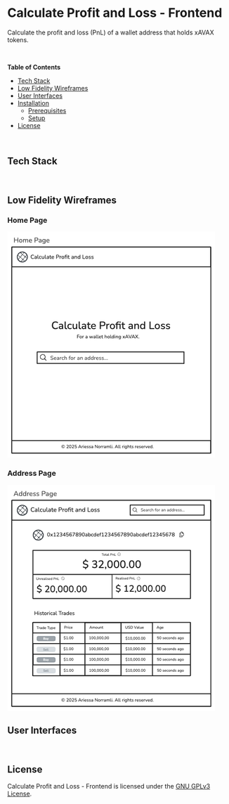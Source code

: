# Calculate Profit and Loss - Frontend

Calculate the profit and loss (PnL) of a wallet address that holds xAVAX tokens.

<br />

**Table of Contents**

- [Tech Stack](#tech-stack)
- [Low Fidelity Wireframes](#low-fidelity-wireframes)
- [User Interfaces](#user-interfaces)
- [Installation](#installation)
  - [Prerequisites](#prerequisites)
  - [Setup](#setup)
- [License](#license)

<br />

## Tech Stack

<br />

## Low Fidelity Wireframes

### Home Page

<img src="wireframes/home_page.png"/>

<br />

### Address Page

<img src="wireframes/address_page.png"/>

<br />

## User Interfaces

<br />

## License

Calculate Profit and Loss - Frontend is licensed under the [GNU GPLv3 License](LICENSE).
